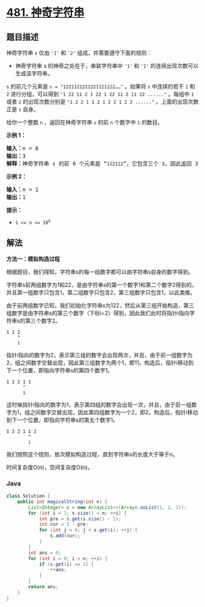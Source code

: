 # [481. 神奇字符串](https://leetcode.cn/problems/magical-string)

## 题目描述

<p>神奇字符串 <code>s</code> 仅由 <code>'1'</code> 和 <code>'2'</code> 组成，并需要遵守下面的规则：</p>

<ul>
	<li>神奇字符串 s 的神奇之处在于，串联字符串中 <code>'1'</code> 和 <code>'2'</code> 的连续出现次数可以生成该字符串。</li>
</ul>

<p><code>s</code> 的前几个元素是 <code>s = "1221121221221121122……"</code> 。如果将 <code>s</code> 中连续的若干 <code>1</code> 和 <code>2</code> 进行分组，可以得到 <code>"1 22 11 2 1 22 1 22 11 2 11 22 ......"</code> 。每组中 <code>1</code> 或者 <code>2</code> 的出现次数分别是 <code>"1 2 2 1 1 2 1 2 2 1 2 2 ......"</code> 。上面的出现次数正是 <code>s</code> 自身。</p>

<p>给你一个整数 <code>n</code> ，返回在神奇字符串 <code>s</code> 的前 <code>n</code> 个数字中 <code>1</code> 的数目。</p>

<p><strong>示例 1：</strong></p>

<pre>
<strong>输入：</strong>n = 6
<strong>输出：</strong>3
<strong>解释：</strong>神奇字符串 s 的前 6 个元素是 “<code>122112</code>”，它包含三个 1，因此返回 3 。 
</pre>

<p><strong>示例 2：</strong></p>

<pre>
<strong>输入：</strong>n = 1
<strong>输出：</strong>1
</pre>

<p><strong>提示：</strong></p>

<ul>
	<li><code>1 &lt;= n &lt;= 10<sup>5</sup></code></li>
</ul>

## 解法

**方法一：模拟构造过程**

根据题目，我们得知，字符串s的每一组数字都可以由字符串s自身的数字得到。

字符串s前两组数字为1和22，是由字符串s的第一个数字1和第二个数字2得到的，并且第一组数字只包含1，第二组数字只包含2，第三组数字只包含1，以此类推。

由于前两组数字已知，我们初始化字符串s为122，然后从第三组开始构造，第三组数字是由字符串s的第三个数字（下标i=2）得到，因此我们此时将指针i指向字符串s的第三个数字2。

```
1 2 2
    ^
    i
```

指针i指向的数字为2，表示第三组的数字会出现两次，并且，由于前一组数字为2，组之间数字交替出现，因此第三组数字为两个1，即11。构造后，指针i移动到下一个位置，即指向字符串s的第四个数字1。

```
1 2 2 1 1
      ^
      i
```

这时候指针i指向的数字为1，表示第四组的数字会出现一次，并且，由于前一组数字为1，组之间数字交替出现，因此第四组数字为一个2，即2。构造后，指针i移动到下一个位置，即指向字符串s的第五个数字1。

```
1 2 2 1 1 2
        ^
        i
```

我们按照这个规则，依次模拟构造过程，直到字符串s的长度大于等于n。

时间复杂度O(n)，空间复杂度O(n)。

### **Java**

```java
class Solution {
    public int magicalString(int n) {
        List<Integer> s = new ArrayList<>(Arrays.asList(1, 2, 2));
        for (int i = 2; s.size() < n; ++i) {
            int pre = s.get(s.size() - 1);
            int cur = 3 - pre;
            for (int j = 0; j < s.get(i); ++j) {
                s.add(cur);
            }
        }
        int ans = 0;
        for (int i = 0; i < n; ++i) {
            if (s.get(i) == 1) {
                ++ans;
            }
        }
        return ans;
    }
}
```
